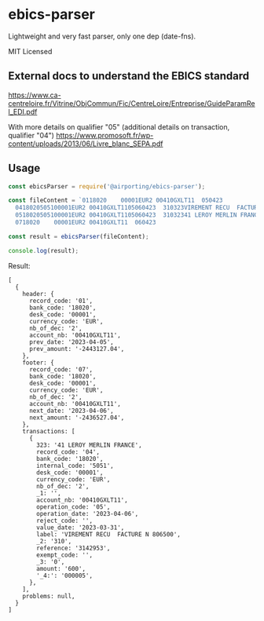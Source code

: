 # ebics-parser

Lightweight and very fast parser, only one dep (date-fns).

MIT Licensed

## External docs to understand the EBICS standard

https://www.ca-centreloire.fr/Vitrine/ObjCommun/Fic/CentreLoire/Entreprise/GuideParamRel_EDI.pdf

With more details on qualifier "05" (additional details on transaction, qualifier "04")
https://www.promosoft.fr/wp-content/uploads/2013/06/Livre_blanc_SEPA.pdf

## Usage

```javascript
const ebicsParser = require('@airporting/ebics-parser');

const fileContent = `0118020    00001EUR2 00410GXLT11  050423                                                  0000024431270M                
  0418020505100001EUR2 00410GXLT1105060423  310323VIREMENT RECU  FACTURE N 806500  3142953 00000000006000{000005          
  0518020505100001EUR2 00410GXLT1105060423  31032341 LEROY MERLIN FRANCE                                                  
  0718020    00001EUR2 00410GXLT11  060423                                                  0000024365270M                `;

const result = ebicsParser(fileContent);

console.log(result);
```
Result:
```json5
[
  {
    header: {
      record_code: '01',
      bank_code: '18020',
      desk_code: '00001',
      currency_code: 'EUR',
      nb_of_dec: '2',
      account_nb: '00410GXLT11',
      prev_date: '2023-04-05',
      prev_amount: '-2443127.04',
    },
    footer: {
      record_code: '07',
      bank_code: '18020',
      desk_code: '00001',
      currency_code: 'EUR',
      nb_of_dec: '2',
      account_nb: '00410GXLT11',
      next_date: '2023-04-06',
      next_amount: '-2436527.04',
    },
    transactions: [
      {
        323: '41 LEROY MERLIN FRANCE',
        record_code: '04',
        bank_code: '18020',
        internal_code: '5051',
        desk_code: '00001',
        currency_code: 'EUR',
        nb_of_dec: '2',
        _1: '',
        account_nb: '00410GXLT11',
        operation_code: '05',
        operation_date: '2023-04-06',
        reject_code: '',
        value_date: '2023-03-31',
        label: 'VIREMENT RECU  FACTURE N 806500',
        _2: '310',
        reference: '3142953',
        exempt_code: '',
        _3: '0',
        amount: '600',
        '_4:': '000005',
      },
    ],
    problems: null,
  }
]
```
